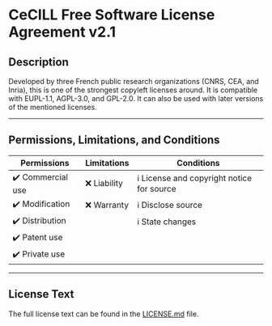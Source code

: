# CeCILL Free Software License Agreement v2.1

## Description

Developed by three French public research organizations (CNRS, CEA, and Inria), this is one of the strongest copyleft licenses around. It is compatible with EUPL-1.1, AGPL-3.0, and GPL-2.0. It can also be used with later versions of the mentioned licenses.

---

## Permissions, Limitations, and Conditions

| **Permissions**   | **Limitations** | **Conditions**                             |
| ----------------- | --------------- | ------------------------------------------ |
| ✔️ Commercial use | ❌ Liability    | ℹ️ License and copyright notice for source |
| ✔️ Modification   | ❌ Warranty     | ℹ️ Disclose source                         |
| ✔️ Distribution   |                 | ℹ️ State changes                           |
| ✔️ Patent use     |                 |                                            |
| ✔️ Private use    |                 |                                            |

---

## License Text

The full license text can be found in the [LICENSE.md](./LICENSE.md) file.
